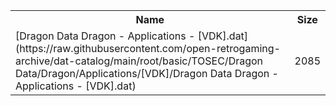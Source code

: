 <table>
<tr><th>Name</th><th>Size</th></tr>
<tr><td>[Dragon Data Dragon - Applications - [VDK].dat](https://raw.githubusercontent.com/open-retrogaming-archive/dat-catalog/main/root/basic/TOSEC/Dragon Data/Dragon/Applications/[VDK]/Dragon Data Dragon - Applications - [VDK].dat)</td><td>2085</td></tr>
</table>
